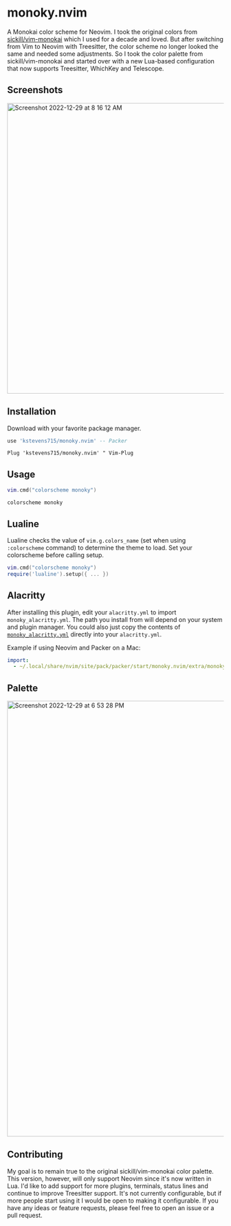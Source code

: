 # monoky.nvim
A Monokai color scheme for Neovim. I took the original colors from [sickill/vim-monokai](https://github.com/sickill/vim-monokai) which I used for
a decade and loved. But after switching from Vim to Neovim with Treesitter, the color scheme no longer looked the same and needed some adjustments. So I took the color
palette from sickill/vim-monokai and started over with a new Lua-based configuration that now supports Treesitter, WhichKey and Telescope.

## Screenshots
<img width="674" alt="Screenshot 2022-12-29 at 8 16 12 AM" src="https://user-images.githubusercontent.com/1191305/209956985-12197644-d367-4209-b04b-76466521be7e.png">

## Installation
Download with your favorite package manager.
```lua
use 'kstevens715/monoky.nvim' -- Packer
```
```viml
Plug 'kstevens715/monoky.nvim' " Vim-Plug
```

## Usage
```lua
vim.cmd("colorscheme monoky")
```

```viml
colorscheme monoky
```

## Lualine

Lualine checks the value of `vim.g.colors_name` (set when using `:colorscheme` command) to determine the theme to load.
Set your colorscheme before calling setup.

```lua
vim.cmd("colorscheme monoky")
require('lualine').setup({ ... })
```

## Alacritty
After installing this plugin, edit your `alacritty.yml` to import `monoky_alacritty.yml`. The path you install from will depend on your system
and plugin manager. You could also just copy the contents of [`monoky_alacritty.yml`](https://raw.githubusercontent.com/kstevens715/monoky.nvim/main/extra/monoky_alacritty.yml) directly into your `alacritty.yml`.

Example if using Neovim and Packer on a Mac:

```yml
import:
  - ~/.local/share/nvim/site/pack/packer/start/monoky.nvim/extra/monoky_alacritty.yml
```

## Palette
<img width="1011" alt="Screenshot 2022-12-29 at 6 53 28 PM" src="https://user-images.githubusercontent.com/1191305/210022089-086cdc59-8680-48ff-8246-878926d5832d.png">

## Contributing

My goal is to remain true to the original sickill/vim-monokai color palette. This version, however, will only support Neovim since it's now written in Lua.
I'd like to add support for more plugins, terminals, status lines and continue to improve Treesitter support. It's not currently configurable, but if more 
people start using it I would be open to making it configurable. If you have any ideas or feature requests, please feel free to open an issue or a pull 
request.
